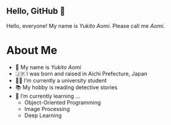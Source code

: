 ## Hello, GitHub 👋

Hello, everyone! My name is *Yukito Aomi*. Please call me *Aomi*.


# About Me

- 🦋 My name is *Yukito Aomi*
- 🇯🇵 I was born and raised in Aichi Prefecture, Japan
- 🧑‍🎓 I’m currently a university student
- 📚 My hobby is reading detective stories
- 🌱 I’m currently learning ...
  - Object-Oriented Programming
  - Image Processing
  - Deep Learning


<!--
# 自己紹介

- 🦋 僕の名前は碧海ユキトです。
- 🧑‍🎓 現在は大学生です。
- 📚 趣味は推理小説を読むことです。
- 🌱 現在は次のことを学んでいます。
  - オブジェクト指向プラグラミング
  - 画像処理
  - ディープラーニング（深層学習）
-->
